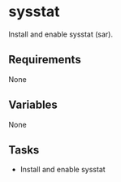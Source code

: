 # sysstat

Install and enable sysstat (sar).

## Requirements

None

## Variables

None

## Tasks

* Install and enable sysstat
